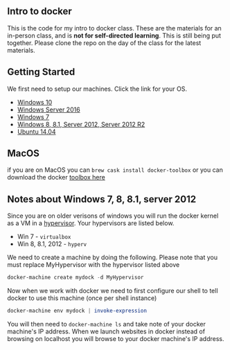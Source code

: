 ## Intro to docker

This is the code for my intro to docker class. These are the materials for an in-person class, and is **not for self-directed learning**. This is still being put together. Please clone the repo on the day of the class for the latest materials.

## Getting Started

We first need to setup our machines. Click the link for your OS. 

* [Windows 10](https://gist.github.com/TerribleDev/dd424d3d090bcf5634dcf8417411a081)
* [Windows Server 2016](https://gist.github.com/TerribleDev/106197d88d1535dd0546165f5a7eb6a8)
* [Windows 7](https://gist.github.com/TerribleDev/721fde498ae7e2e17c5c44a9d8e07412)
* [Windows 8, 8.1, Server 2012, Server 2012 R2](https://gist.github.com/TerribleDev/ad0d19734cbf0b5717a2d4e6fef7f011)
* [Ubuntu 14.04](https://gist.github.com/TerribleDev/3e0a8bab68b83fe5ef896a3bf16a85ce)

## MacOS

if you are on MacOS you can `brew cask install docker-toolbox` or you can download the docker [toolbox here](https://download.docker.com/mac/stable/Docker.dmg)

## Notes about Windows 7, 8, 8.1, server 2012

Since you are on older verisons of windows you will run the docker kernel as a VM in a [hypervisor](https://en.wikipedia.org/wiki/Hypervisor). Your hypervisors are listed below.

* Win 7 - `virtualbox`
* Win 8, 8.1, 2012 - `hyperv`


We need to create a machine by doing the following. Please note that you must replace MyHypervisor with the hypervisor listed above


```powershell
docker-machine create mydock -d MyHypervisor
```

Now when we work with docker we need to first configure our shell to tell docker to use this machine (once per shell instance)

```powershell
docker-machine env mydock | invoke-expression
```

You will then need to `docker-machine ls` and take note of your docker machine's IP address. When we launch websites in docker instead of browsing on localhost you will browse to your docker machine's IP address.